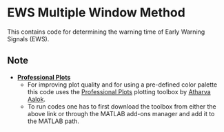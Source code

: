 # EWS Multiple Window Method
This contains code for determining the warning time of Early Warning Signals (EWS).

## Note
* [**Professional Plots**](https://in.mathworks.com/matlabcentral/fileexchange/100766-professional-plots)  
  - For improving plot quality and for using a pre-defined color palette this code uses the [Professional Plots](https://in.mathworks.com/matlabcentral/fileexchange/100766-professional-plots) plotting toolbox by [Atharva Aalok](https://github.com/atharvaaalok).  
  - To run codes one has to first download the toolbox from either the above link or through the MATLAB add-ons manager and add it to the MATLAB path.  